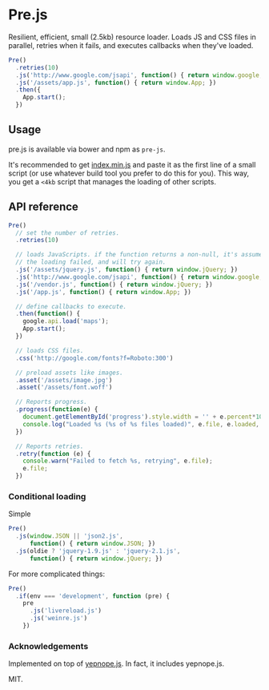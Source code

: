 Pre.js
======

Resilient, efficient, small (2.5kb) resource loader. Loads JS and CSS files in 
parallel, retries when it fails, and executes callbacks when they've loaded.

```js
Pre()
  .retries(10)
  .js('http://www.google.com/jsapi', function() { return window.google; })
  .js('/assets/app.js', function() { return window.App; })
  .then({
    App.start();
  })
```

## Usage

pre.js is available via bower and npm as `pre-js`.

It's recommended to get [index.min.js] and paste it as the first line of a small 
script (or use whatever build tool you prefer to do this for you). This way, you 
get a `<4kb` script that manages the loading of other scripts.

## API reference

```js
Pre()
  // set the number of retries.
  .retries(10)

  // loads JavaScripts. if the function returns a non-null, it's assumed that
  // the loading failed, and will try again.
  .js('/assets/jquery.js', function() { return window.jQuery; })
  .js('http://www.google.com/jsapi', function() { return window.google; })
  .js('/vendor.js', function() { return window.jQuery; })
  .js('/app.js', function() { return window.App; })

  // define callbacks to execute.
  .then(function() {
    google.api.load('maps');
    App.start();
  })

  // loads CSS files.
  .css('http://google.com/fonts?f=Roboto:300')

  // preload assets like images.
  .asset('/assets/image.jpg')
  .asset('/assets/font.woff')

  // Reports progress.
  .progress(function(e) {
    document.getElementById('progress').style.width = '' + e.percent*100 + '%';
    console.log("Loaded %s (%s of %s files loaded)", e.file, e.loaded, e.total);
  })

  // Reports retries.
  .retry(function (e) {
    console.warn("Failed to fetch %s, retrying", e.file);
    e.file;
  })

```

### Conditional loading

Simple

``` js
Pre()
  .js(window.JSON || 'json2.js',
      function() { return window.JSON; })
  .js(oldie ? 'jquery-1.9.js' : 'jquery-2.1.js',
      function() { return window.jQuery; })
```

For more complicated things:

```js
Pre()
  .if(env === 'development', function (pre) {
    pre
      .js('livereload.js')
      .js('weinre.js')
    })
```

### Acknowledgements

Implemented on top of [yepnope.js](http://yepnopejs.com/). In fact, it includes 
yepnope.js.

MIT.

[index.min.js]: index.min.js

